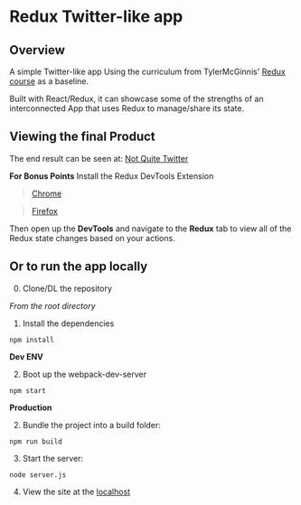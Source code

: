 Redux Twitter-like app
========

## Overview
A simple Twitter-like app Using the curriculum from TylerMcGinnis' [Redux course](https://tylermcginnis.com/courses/redux/) as a baseline.

Built with React/Redux, it can showcase some of the strengths of an interconnected App that uses Redux to manage/share its state.

## Viewing the final Product
The end result can be seen at: [Not Quite Twitter](https://not-quite-twitter.herokuapp.com/)

  **For Bonus Points**
Install the Redux DevTools Extension
>[Chrome](https://chrome.google.com/webstore/detail/redux-devtools/lmhkpmbekcpmknklioeibfkpmmfibljd?hl=en)

>[Firefox](https://addons.mozilla.org/en-US/firefox/addon/remotedev/)

Then open up the **DevTools** and navigate to the **Redux** tab to view all of the Redux state changes based on your actions.

## Or to run the app locally
0. Clone/DL the repository

*From the root directory*
1. Install the dependencies

`npm install`


**Dev ENV**

2. Boot up the webpack-dev-server

`npm start`


**Production**

2. Bundle the project into a build folder:

`npm run build`

3. Start the server:

`node server.js`

4. View the site at the [localhost](localhost:3000)
